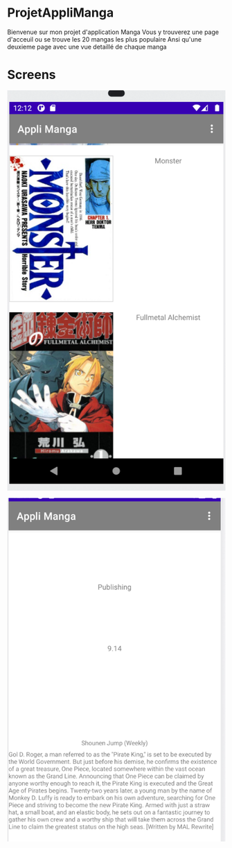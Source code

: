 # ProjetAppliManga

Bienvenue sur mon projet d'application Manga 
Vous y trouverez une page d'acceuil ou se trouve les 20 mangas les plus populaire
Ansi qu'une deuxieme page avec une vue detaillé de chaque manga 


# Screens
![](https://github.com/Said-A/ProjetAppliManga/blob/66054301c23b8df9bf51c1c906c41168e0769dc7/Img/Capture%20d%E2%80%99%C3%A9cran%202021-05-31%20%C3%A0%2000.12.53.png)

![](https://github.com/Said-A/ProjetAppliManga/blob/19c27bfac2a53ed0c16f78e6d6a032df3b4bc15b/Img/Capture%20d%E2%80%99%C3%A9cran%202021-05-31%20%C3%A0%2000.14.09.png)
